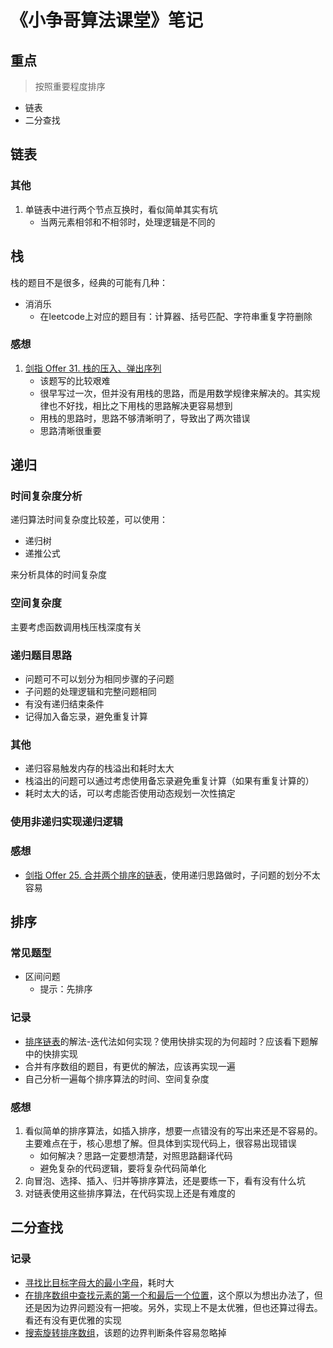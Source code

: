 # 《小争哥算法课堂》笔记

## 重点

> 按照重要程度排序

- 链表
- 二分查找

## 链表

### 其他
1. 单链表中进行两个节点互换时，看似简单其实有坑
	- 当两元素相邻和不相邻时，处理逻辑是不同的

## 栈

栈的题目不是很多，经典的可能有几种：

- 消消乐
	- 在leetcode上对应的题目有：计算器、括号匹配、字符串重复字符删除

### 感想
1. [剑指 Offer 31. 栈的压入、弹出序列](https://leetcode-cn.com/problems/zhan-de-ya-ru-dan-chu-xu-lie-lcof/)
	- 该题写的比较艰难
	- 很早写过一次，但并没有用栈的思路，而是用数学规律来解决的。其实规律也不好找，相比之下用栈的思路解决更容易想到
	- 用栈的思路时，思路不够清晰明了，导致出了两次错误
	- 思路清晰很重要

## 递归

### 时间复杂度分析

递归算法时间复杂度比较差，可以使用：

- 递归树
- 递推公式

来分析具体的时间复杂度

### 空间复杂度

主要考虑函数调用栈压栈深度有关

### 递归题目思路

- 问题可不可以划分为相同步骤的子问题
- 子问题的处理逻辑和完整问题相同
- 有没有递归结束条件
- 记得加入备忘录，避免重复计算

### 其他
- 递归容易触发内存的栈溢出和耗时太大
- 栈溢出的问题可以通过考虑使用备忘录避免重复计算（如果有重复计算的）
- 耗时太大的话，可以考虑能否使用动态规划一次性搞定

### 使用非递归实现递归逻辑


### 感想
- [剑指 Offer 25. 合并两个排序的链表](https://leetcode-cn.com/problems/he-bing-liang-ge-pai-xu-de-lian-biao-lcof/)，使用递归思路做时，子问题的划分不太容易


## 排序

### 常见题型

- 区间问题
	- 提示：先排序

### 记录
- [排序链表](https://leetcode-cn.com/problems/sort-list/)的解法-迭代法如何实现？使用快排实现的为何超时？应该看下题解中的快排实现
- 合并有序数组的题目，有更优的解法，应该再实现一遍
- 自己分析一遍每个排序算法的时间、空间复杂度

### 感想
1. 看似简单的排序算法，如插入排序，想要一点错没有的写出来还是不容易的。主要难点在于，核心思想了解。但具体到实现代码上，很容易出现错误
	- 如何解决？思路一定要想清楚，对照思路翻译代码
	- 避免复杂的代码逻辑，要将复杂代码简单化
2. 向冒泡、选择、插入、归并等排序算法，还是要练一下，看有没有什么坑
3. 对链表使用这些排序算法，在代码实现上还是有难度的

## 二分查找


### 记录
- [寻找比目标字母大的最小字母](https://leetcode-cn.com/problems/find-smallest-letter-greater-than-target/)，耗时大
- [在排序数组中查找元素的第一个和最后一个位置](https://leetcode-cn.com/problems/find-first-and-last-position-of-element-in-sorted-array/)，这个原以为想出办法了，但还是因为边界问题没有一把唆。另外，实现上不是太优雅，但也还算过得去。看还有没有更优雅的实现
- [搜索旋转排序数组](https://leetcode-cn.com/problems/search-in-rotated-sorted-array/)，该题的边界判断条件容易忽略掉
